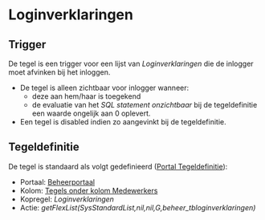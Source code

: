 # Loginverklaringen

## Trigger

De tegel is een trigger voor een lijst van _Loginverklaringen_ die de inlogger moet afvinken bij het inloggen.

- De tegel is alleen zichtbaar voor inlogger wanneer:
  - deze aan hem/haar is toegekend
  - de evaluatie van het _SQL statement onzichtbaar_ bij de tegeldefinitie een waarde ongelijk aan 0 oplevert.
- Een tegel is disabled indien zo aangevinkt bij de tegeldefinitie.

## Tegeldefinitie

De tegel is standaard als volgt gedefinieerd ([Portal Tegeldefinitie](../../../../instellen_inrichten/portaldefinitie/portal_tegel.md)):

- Portaal: [Beheerportaal](README.md)
- Kolom: [Tegels onder kolom Medewerkers](README.md)
- Kopregel: _Loginverklaringen_
- Actie: _getFlexList(SysStandardList,nil,nil,G,beheer_tbloginverklaringen)_
